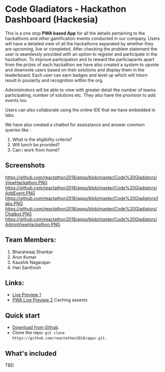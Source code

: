 # Code Gladiators - Hackathon Dashboard (Hackesia)


This is a one stop <b>PWA based App</b> for all the details pertaining to the hackathons and other gamification events conducted in our company.
Users will have a detailed view of all the hackathons separated by whether they are upcoming, live or completed. After checking the problem statement the user is seamlessly provided with an option to register and participate in the hackathon. To improve participation and to reward the particiapants apart from the prizes of each hackathon we have also created a system to upvote and downvote users based on their solutions and display them in the leaderboard. Each user can earn badges and level up which will inturn result in poularity and recognition within the org.

Administrators will be able to view with greater detail the number of teams participating, number of solutions etc. They also have the provision to add events too.

Users can also collaborate using the online IDE that we have embedded in labs.

We have also created a chatbot for assisstance and answer common queries like :
1. What is the eligibility criteria?
2. Will lunch be provided?
3. Can i work from home?

## Screenshots
https://github.com/reactathon2018/apps/blob/master/Code%20Gladiators/ViewHackathon.PNG
https://github.com/reactathon2018/apps/blob/master/Code%20Gladiators/AddEvent.PNG
https://github.com/reactathon2018/apps/blob/master/Code%20Gladiators/labs.PNG
https://github.com/reactathon2018/apps/blob/master/Code%20Gladiators/Chatbot.PNG
https://github.com/reactathon2018/apps/blob/master/Code%20Gladiators/AdminViewHackathon.PNG

## Team Members:

1. Bharatwaaj Shankar
2. Arun Kumar
3. Kaushik Nagarajan
4. Hari Santhosh

## Links:

+ [Live Preview 1](https://zwq3nk5olm.codesandbox.io)
+ [PWA Live Preview 2](https://reactathon-arunreturns.c9users.io/hack-dashboard)
Caching assests

## Quick start

- [Download from Github](https://github.com/reactathon2018/apps.git).
- Clone the repo: `git clone https://github.com/reactathon2018/apps.git`.

## What's included

TBD

